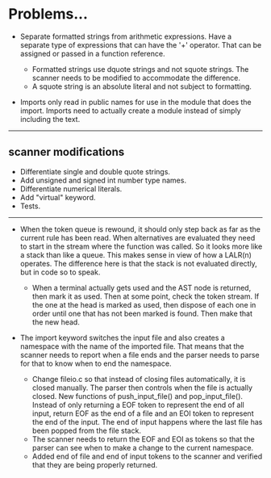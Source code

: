 
# Problems...

* Separate formatted strings from arithmetic expressions. Have a separate type of expressions that can have the '+' operator. That can be assigned or passed in a function reference.
  * Formatted strings use dquote strings and not squote strings. The scanner needs to be modified to accommodate the difference.
  * A squote string is an absolute literal and not subject to formatting.

* Imports only read in public names for use in the module that does the import. Imports need to actually create a module instead of simply including the text.

---------------

## scanner modifications
* <done> Differentiate single and double quote strings.
* <done> Add unsigned and signed int number type names.
* Differentiate numerical literals.
* <done> Add "virtual" keyword.
* Tests.

----------

* When the token queue is rewound, it should only step back as far as the current rule has been read. When alternatives are evaluated they need to start in the stream where the function was called. So it looks more like a stack than like a queue. This makes sense in view of how a LALR(n) operates. The difference here is that the stack is not evaluated directly, but in code so to speak.
  * When a terminal actually gets used and the AST node is returned, then mark it as used. Then at some point, check the token stream. If the one at the head is marked as used, then dispose of each one in order until one that has not been marked is found. Then make that the new head.

* The import keyword switches the input file and also creates a namespace with the name of the imported file. That means that the scanner needs to report when a file ends and the parser needs to parse for that to know when to end the namespace.
  * Change fileio.c so that instead of closing files automatically, it is closed manually. The parser then controls when the file is actually closed. New functions of push_input_file() and pop_input_file(). Instead of only returning a EOF token to represent the end of all input, return EOF as the end of a file and an EOI token to represent the end of the input. The end of input happens where the last file has been popped from the file stack.
  * The scanner needs to return the EOF and EOI as tokens so that the parser can see when to make a change to the current namespace.
  * <DONE> Added end of file and end of input tokens to the scanner and   verified that they are being properly returned.
